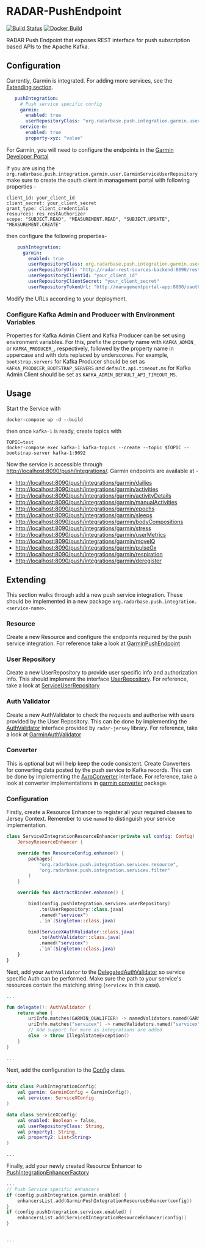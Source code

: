 # RADAR-PushEndpoint

[![Build Status](https://github.com/RADAR-base/RADAR-PushEndpoint/workflows/CI/badge.svg)](https://github.com/RADAR-base/RADAR-PushEndpoint/actions?query=workflow%3ACI+branch%3Adev+)
[![Docker Build](https://img.shields.io/docker/cloud/build/radarbase/radar-push-endpoint)](https://hub.docker.com/repository/docker/radarbase/radar-push-endpoint)

RADAR Push Endpoint that exposes REST interface for push subscription based APIs to the Apache
Kafka.

## Configuration

Currently, Garmin is integrated. For adding more services, see the [Extending section](#extending).

```yaml
   pushIntegration:
     # Push service specific config
     garmin:
       enabled: true
       userRepositoryClass: "org.radarbase.push.integration.garmin.user.ServiceUserRepository"
     service-n:
       enabled: true
       property-xyz: "value"
```

For Garmin, you will need to configure the endpoints in
the [Garmin Developer Portal](https://healthapi.garmin.com/tools/updateEndpoints)

If you are using the `org.radarbase.push.integration.garmin.user.GarminServiceUserRepository`
make sure to create the oauth client in management portal with following properties -

```
client_id: your_client_id
client_secret: your_client_secret
grant_type: client_credentials
resources: res_restAuthorizer
scope: "SUBJECT.READ", "MEASUREMENT.READ", "SUBJECT.UPDATE", "MEASUREMENT.CREATE"
```

then configure the following properties-

```yaml
    pushIntegration:
      garmin:
        enabled: true
        userRepositoryClass: org.radarbase.push.integration.garmin.user.GarminServiceUserRepository
        userRepositoryUrl: "http://radar-rest-sources-backend:8090/rest-sources/backend/"
        userRepositoryClientId: "your_client_id"
        userRepositoryClientSecret: "your_client_secret"
        userRepositoryTokenUrl: "http://managementportal-app:8080/oauth/token/"
```

Modify the URLs according to your deployment.

### Configure Kafka Admin and Producer with Environment Variables

Properties for Kafka Admin Client and Kafka Producer can be set using environment variables. For this, prefix the
property name with `KAFKA_ADMIN_` or `KAFKA_PRODUCER_`, respectively, followed by the property name in uppercase and
with dots replaced by underscores. For example, `bootstrap.servers` for Kafka Producer should be set as
`KAFKA_PRODUCER_BOOTSTRAP_SERVERS` and `default.api.timeout.ms` for Kafka Admin Client should be set as
`KAFKA_ADMIN_DEFAULT_API_TIMEOUT_MS`.

## Usage

Start the Service with

```shell
docker-compose up -d --build
```

then once `kafka-1` is ready, create topics with

```shell
TOPIC=test
docker-compose exec kafka-1 kafka-topics --create --topic $TOPIC --bootstrap-server kafka-1:9092
```

Now the service is accessible through <http://localhost:8090/push/integrations/>.
Garmin endpoints are available at -

- <http://localhost:8090/push/integrations/garmin/dailies>
- <http://localhost:8090/push/integrations/garmin/activities>
- <http://localhost:8090/push/integrations/garmin/activityDetails>
- <http://localhost:8090/push/integrations/garmin/manualActivities>
- <http://localhost:8090/push/integrations/garmin/epochs>
- <http://localhost:8090/push/integrations/garmin/sleeps>
- <http://localhost:8090/push/integrations/garmin/bodyCompositions>
- <http://localhost:8090/push/integrations/garmin/stress>
- <http://localhost:8090/push/integrations/garmin/userMetrics>
- <http://localhost:8090/push/integrations/garmin/moveIQ>
- <http://localhost:8090/push/integrations/garmin/pulseOx>
- <http://localhost:8090/push/integrations/garmin/respiration>
- <http://localhost:8090/push/integrations/garmin/deregister>

## Extending

This section walks through add a new push service integration. These should be implemented in a
new package `org.radarbase.push.integration.<service-name>`.

### Resource

Create a new Resource and configure the endpoints required by the push service integration. For
reference take a look
at [GarminPushEndpoint](src/main/kotlin/org/radarbase/push/integration/garmin/resource/GarminPushEndpoint.kt)

### User Repository

Create a new UserRepository to provide user specific info and authorization info. This should
implement the interface [UserRepository](src/main/kotlin/org/radarbase/push/integration/common/user/UserRepository.kt).
For reference, take a look
at [ServiceUserRepository](src/main/kotlin/org/radarbase/push/integration/garmin/user/ServiceUserRepository.kt)

### Auth Validator

Create a new AuthValidator to check the requests and authorise with users provided by
the User Repository. This can be done by implementing
the [AuthValidator](https://github.com/RADAR-base/radar-jersey/blob/master/src/main/kotlin/org/radarbase/jersey/auth/AuthValidator.kt)
interface provided by `radar-jersey` library.
For reference, take a look
at [GarminAuthValidator](src/main/kotlin/org/radarbase/push/integration/garmin/auth/GarminAuthValidator.kt)

### Converter

This is optional but will help keep the code consistent.
Create Converters for converting data posted by the push service to Kafka records. This can be
done by implementing
the [AvroConverter](src/main/kotlin/org/radarbase/push/integration/common/converter/AvroConverter.kt) interface.
For reference, take a look at converter implementations
in [garmin converter](src/main/kotlin/org/radarbase/push/integration/garmin/converter) package.

### Configuration

Firstly, create a Resource Enhancer to register all your required classes to Jersey Context.
Remember to use `named` to distinguish your service implementation.

```kotlin
class ServiceXIntegrationResourceEnhancer(private val config: Config) :
    JerseyResourceEnhancer {

    override fun ResourceConfig.enhance() {
        packages(
            "org.radarbase.push.integration.servicex.resource",
            "org.radarbase.push.integration.servicex.filter"
        )
    }

    override fun AbstractBinder.enhance() {

        bind(config.pushIntegration.servicex.userRepository)
            .to(UserRepository::class.java)
            .named("servicex")
            .`in`(Singleton::class.java)

        bind(ServiceXAuthValidator::class.java)
            .to(AuthValidator::class.java)
            .named("servicex")
            .`in`(Singleton::class.java)
    }
}
```

Next, add your `AuthValidator` to
the [DelegatedAuthValidator](src/main/kotlin/org/radarbase/push/integration/common/auth/DelegatedAuthValidator.kt) so
service specific Auth can be performed.
Make sure the path to your service's resources contain the matching string (`servicex` in this
case).

```kotlin
...

fun delegate(): AuthValidator {
    return when {
        uriInfo.matches(GARMIN_QUALIFIER) -> namedValidators.named(GARMIN_QUALIFIER).get()
        uriInfo.matches("servicex") -> namedValidators.named("servicex").get()
        // Add support for more as integrations are added
        else -> throw IllegalStateException()
    }
}

...
```

Next, add the configuration to the [Config](src/main/kotlin/org/radarbase/gateway/Config.kt) class.

```kotlin
...
data class PushIntegrationConfig(
    val garmin: GarminConfig = GarminConfig(),
    val servicex: ServiceXConfig
)

data class ServiceXConfig(
    val enabled: Boolean = false,
    val userRepositoryClass: String,
    val property1: String,
    val property2: List<String>
)

...
```

Finally, add your newly created Resource Enhancer
to [PushIntegrationEnhancerFactory](src/main/kotlin/org/radarbase/gateway/inject/PushIntegrationEnhancerFactory.kt)

```kotlin
...
// Push Service specific enhancers
if (config.pushIntegration.garmin.enabled) {
    enhancersList.add(GarminPushIntegrationResourceEnhancer(config))
}
if (config.pushIntegration.servicex.enabled) {
    enhancersList.add(ServiceXIntegrationResourceEnhancer(config))
}


...
```


